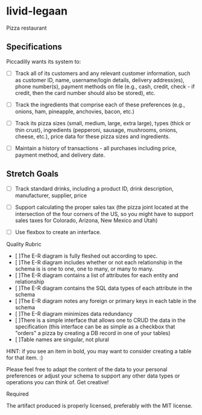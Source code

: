 # livid-legaan
Pizza restaurant

## Specifications

Piccadilly wants its system to:

- [ ] Track all of its customers and any relevant customer information, such as customer ID, name, username/login details, delivery address(es), phone number(s), payment methods on file (e.g., cash, credit, check - if credit, then the card number should also be stored), etc.
- [ ] Track the ingredients that comprise each of these preferences (e.g., onions, ham, pineapple, anchovies, bacon, etc.)
- [ ] Track its pizza sizes (small, medium, large, extra large), types (thick or thin crust), ingredients (pepperoni, sausage, mushrooms, onions, cheese, etc.), price data for these pizza sizes and ingredients.
- [ ] Maintain a history of transactions - all purchases including price, payment method, and delivery date.
 
 
 ## Stretch Goals
 
 - [ ] Track standard drinks, including a product ID, drink description, manufacturer, supplier, price
 - [ ] Support calculating the proper sales tax (the pizza joint located at the intersection of the four corners of the US, so you might have to support sales taxes for Colorado, Arizona, New Mexico and Utah)
 - [ ] Use flexbox to create an interface. 
 


Quality Rubric

 - [ ]The E-R diagram is fully fleshed out according to spec.
 - [ ]The E-R diagram includes whether or not each relationship in the schema is is one to one, one to many, or many to many.
 - [ ]The E-R diagram contains a list of attributes for each entity and relationship
 - [ ]The E-R diagram contains the SQL data types of each attribute in the schema
 - [ ]The E-R diagram notes any foreign or primary keys in each table in the schema
 - [ ]The E-R diagram minimizes data redundancy
 - [ ]There is a simple interface that allows one to CRUD the data in the specification (this interface can be as simple as a checkbox that "orders" a pizza by creating a DB record in one of your tables)
 - [ ]Table names are singular, not plural




HINT: if you see an item in bold, you may want to consider creating a table for that item. :)

Please feel free to adapt the content of the data to your personal preferences or adjust your schema to support any other data types or operations you can think of. Get creative!

Required

 The artifact produced is properly licensed, preferably with the MIT license.
 
